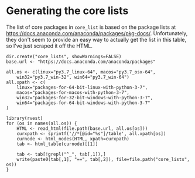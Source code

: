 # Generating the core lists

The list of core packages in `core_list` is based on the package lists at https://docs.anaconda.com/anaconda/packages/pkg-docs/.
Unfortunately, they don't seem to provide an easy way to actually get the list in this table, so I've just scraped it off the HTML.

```{r}
dir.create("core_lists", showWarnings=FALSE)
base.url <- "https://docs.anaconda.com/anaconda/packages"

all.os <- c(linux="py3.7_linux-64", macos="py3.7_osx-64",
    win32="py3.7_win-32", win64="py3.7_win-64")
all.xpath <- c(
    linux="packages-for-64-bit-linux-with-python-3-7",
    macos="packages-for-macos-with-python-3-7",
    win32="packages-for-32-bit-windows-with-python-3-7",
    win64="packages-for-64-bit-windows-with-python-3-7"
)

library(rvest)
for (os in names(all.os)) {
    HTML <- read_html(file.path(base.url, all.os[os]))
    curxpath <- sprintf('//*[@id="%s"]/table', all.xpath[os])
    curnode <- html_nodes(HTML, xpath=curxpath)
    tab <- html_table(curnode)[[1]]

    tab <- tab[!grepl("^_", tab[,1]),]
    write(paste0(tab[,1], "==", tab[,2]), file=file.path("core_lists", os))
}
```
